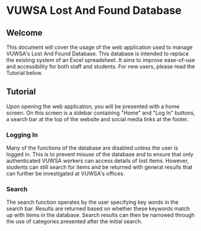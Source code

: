 # **VUWSA Lost And Found Database**

## **Welcome**

This document will cover the usage of the web application used to manage VUWSA's Lost And Found Database. This database is intended to replace the existing system of an Excel spreadsheet. It aims to improve ease-of-use and accessibility for both staff and students. For new users, please read the Tutorial below.

## **Tutorial**

Upon opening the web application, you will be presented with a home screen. On this screen is a sidebar containing "Home" and "Log In" buttons, a search bar at the top of the website and social media links at the footer.  

### **Logging In**

Many of the functions of the database are disabled unless the user is logged in. This is to prevent misuse of the database and to ensure that only authenticated VUWSA workers can access details of lost items. However, students can still search for items and be returned with general results that can further be investigated at VUWSA's offices.

### **Search**

The search function operates by the user specifying key words in the search bar. Results are returned based on whether these keywords match up with items in the database. Search results can then be narrowed through the use of categories presented after the initial search.